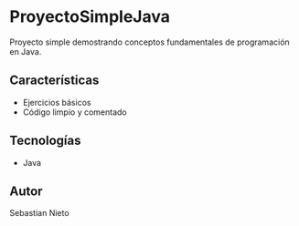 # ProyectoSimpleJava

Proyecto simple demostrando conceptos fundamentales de programación en Java.

## Características

- Ejercicios básicos
- Código limpio y comentado

## Tecnologías

- Java

## Autor

Sebastian Nieto
